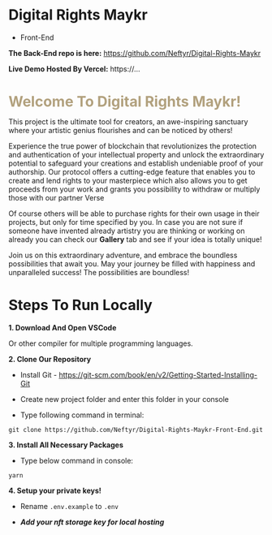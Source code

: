 # Digital Rights Maykr
* Front-End

**The Back-End repo is here:** https://github.com/Neftyr/Digital-Rights-Maykr

**Live Demo Hosted By Vercel:** https://...

#

<span style="font-size: 28px; font-weight: bold; margin-bottom: 60px; color: rgba(159, 137, 94, 0.8);">Welcome To Digital Rights Maykr!</span>

This project is the ultimate tool for creators, an awe-inspiring sanctuary where your artistic genius flourishes and can be noticed by others!

Experience the true power of blockchain that revolutionizes the protection and authentication of your intellectual property
and unlock the extraordinary potential to safeguard your creations and establish undeniable proof of your authorship.
Our protocol offers a cutting-edge feature that enables you to create and lend rights to your masterpiece
which also allows you to get proceeds from your work and grants you possibility
to withdraw or multiply those with our partner Verse

Of course others will be able to purchase rights for their own usage in their projects, but only for time specified by you.
In case you are not sure if someone have invented already artistry you are thinking or working on already
you can check our <strong>Gallery</strong> tab and see if your idea is totally unique!

Join us on this extraordinary adventure, and embrace the boundless possibilities that await you.
May your journey be filled with happiness and unparalleled success!
The possibilities are boundless!

# Steps To Run Locally

**1. Download And Open VSCode**

Or other compiler for multiple programming languages.

**2. Clone Our Repository**

* Install Git - https://git-scm.com/book/en/v2/Getting-Started-Installing-Git

* Create new project folder and enter this folder in your console

* Type following command in terminal:

`git clone https://github.com/Neftyr/Digital-Rights-Maykr-Front-End.git`

**3. Install All Necessary Packages**

* Type below command in console:

`yarn`

**4. Setup your private keys!**

* Rename `.env.example` to `.env`

* ***Add your nft storage key for local hosting***

